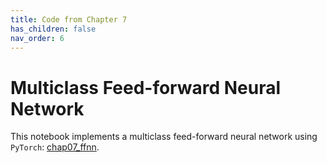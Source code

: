```yaml
---
title: Code from Chapter 7
has_children: false
nav_order: 6
---
```


# Multiclass Feed-forward Neural Network

This notebook implements a multiclass feed-forward neural network using `PyTorch`: [chap07_ffnn](https://github.com/clulab/gentlenlp/blob/main/notebooks/chap07_ffnn.ipynb). 

